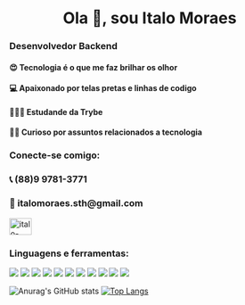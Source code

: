 <h1 align="center">Ola 👋, sou Italo Moraes</h1>
<h3 align="left">Desenvolvedor Backend</h3>

<h4 align="left">😍 Tecnologia é o que me faz brilhar os olhor</h3>
<h4 align="left">💻 Apaixonado por telas pretas e linhas de codigo</h3>
<h4 align="left">👨🏼‍🎓 Estudande da Trybe</h3>
<h4 align="left">🕵🏼 Curioso por assuntos relacionados a tecnologia</h3>

<h3 align="left">Conecte-se comigo:</h3>
<p align="left">
<h3>📞 (88)9 9781-3771 </h3>
<h3>📧 italomoraes.sth@gmail.com </h3>
<a href="https://linkedin.com/in/italo-moraess" target="blank"><img align="center" src="https://raw.githubusercontent.com/rahuldkjain/github-profile-readme-generator/master/src/images/icons/Social/linked-in-alt.svg" alt="italo-moraess" height="30" width="40" /></a>
</p>

<h3 align="left">Linguagens e ferramentas:</h3>
<p align="left" style="display=flex">
  <a href=""><img src="https://skillicons.dev/icons?i=nodejs,git,docker,github,heroku,js,ts,linux,mongodb,vscode,mysql" /></a>
  <a href=""><img src="https://skillicons.dev/icons?i=nodejs,git,docker,github,heroku,js,ts,linux,mongodb,vscode,mysql" /></a>
  <a href=""><img src="https://skillicons.dev/icons?i=nodejs,git,docker,github,heroku,js,ts,linux,mongodb,vscode,mysql" /></a>
  <a href=""><img src="https://skillicons.dev/icons?i=nodejs,git,docker,github,heroku,js,ts,linux,mongodb,vscode,mysql" /></a>
  <a href=""><img src="https://skillicons.dev/icons?i=nodejs,git,docker,github,heroku,js,ts,linux,mongodb,vscode,mysql" /></a>
  <a href=""><img src="https://skillicons.dev/icons?i=nodejs,git,docker,github,heroku,js,ts,linux,mongodb,vscode,mysql" /></a>
  <a href=""><img src="https://skillicons.dev/icons?i=nodejs,git,docker,github,heroku,js,ts,linux,mongodb,vscode,mysql" /></a>
  <a href=""><img src="https://skillicons.dev/icons?i=nodejs,git,docker,github,heroku,js,ts,linux,mongodb,vscode,mysql" /></a>
  <a href=""><img src="https://skillicons.dev/icons?i=nodejs,git,docker,github,heroku,js,ts,linux,mongodb,vscode,mysql" /></a>
  <a href=""><img src="https://skillicons.dev/icons?i=nodejs,git,docker,github,heroku,js,ts,linux,mongodb,vscode,mysql" /></a>
  <a href=""><img src="https://skillicons.dev/icons?i=nodejs,git,docker,github,heroku,js,ts,linux,mongodb,vscode,mysql" /></a>
</p>


![Anurag's GitHub stats](https://github-readme-stats.vercel.app/api?username=italomoraess&show_icons=true&theme=radical)
[![Top Langs](https://github-readme-stats.vercel.app/api/top-langs/?username=italomoraess&layout=compact&theme=dark)](https://github.com/anuraghazra/github-readme-stats)
